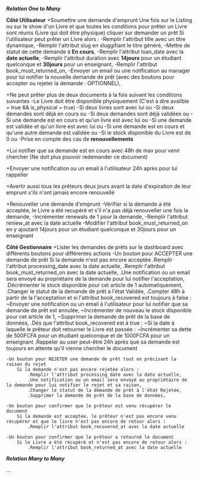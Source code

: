 ***Relation One to Many***

**Côté Utilisateur**
+Soumettre une demande d'emprunt
    Une fois sur le Listing ou sur le show d'un Livre et que toutes les conditions pour prêter un Livre sont réunis (Livre qui doit être physique) cliquer sur demander un prêt
    Si l'utilisateur peut prêter un Livre alors :
        -Remplir l'attribut title avec un titre dynamique,
        -Remplir l'attribut slug en sluggifiant le titre généré,
        -Mettre de statut de cette demande à **En cours**,
        -Remplir l'attribut loan_date avec la **date actuelle**,
        -Remplir l'attribut duration avec **14jours** pour un étudiant quelconque et **30jours** pour un enseignant,
        -Remplir l'attribut book_must_returned_on,
        -Envoyer un email ou une notification au manager pour lui notifier la nouvelle demande de prêt (avec des boutons pour accepter ou rejeter la demande : OPTIONNEL),


+Ne peut prêter plus de deux documents à la fois suivant les conditions suivantes
    -Le Livre doit être disponible physiquement (C'est à dire availble = true && is_physical = true)
    -Si deux livres sont avec lui ou
    -Si deux demandes sont déjà en cours ou
    -Si deux demandes sont déjà validées ou
    -Si une demande est en cours et qu'un livre est avec lui ou
    -Si une demande est validée et qu'un livre est avec lui ou
    -Si une demande est en cours et qu'une autre demande est validée ou
    -Si le stock disponible du Livre est de 0 ou
    -Prise en compte des cas de **renouvellements**


+Lui notifier que sa demande est en cours avec 48h de max pour venir chercher (Ne doit plus pouvoir redemander ce document)

+Envoyer une notification ou un email à l'utilisateur 24h après pour lui rappeller

+Avertir aussi tous les prêteurs deux jours avant la date d'expiration de leur emprunt s'ils n'ont jamais encore renouvellé


+Renouveller une demande d'emprunt
    -Vérifier si la demande a été acceptée, le Livre a été recupéré et s'il n'a pas déjà renouveller une fois la demande,
    -Incrémenter renewals de 1 pour la demande,
    -Remplir l'attribut reniew_at avec la date actuelle
    -Modifier l'attribut book_must_returned_on en y ajoutant 14jours pour un étudiant quelconque et 30jours pour un enseignant



**Côté Gestionnaire**
+Lister les demandes de prêts sur le dashboard avec différents boutons pour différentes actions
    -Un bouton pour ACCEPTER une demande de prêt
        Si la demande n'est pas encore acceptée
            .Remplir l'attribut processing_date avec la date actuelle,
            .Remplir l'attribut book_must_returned_on avec la date actuelle,
            .Une notification ou un email sera envoyé au propriétaire de la demande pour lui notifier l'acceptation,
            .Décrémenter le stock disponible pour cet article de 1 automatiquement,
            .Changer le statut de la demande de prêt à l'état Validée,
            .Compter 48h à partir de la l'acceptation et si l'attribut book_recovered est toujours à false :
                ~Envoyer une notification ou un email à l'utilisateur pour lui notifier que sa demande de prêt est annulée,
                ~Incrémenter de nouveau le stock disponible pour cet article de 1,
                ~Supprimer la demande de prêt de la base de données,
            .Dès que l'attribut book_recovered est à true :
                ~Si la date à laquelle le prêteur doit retourner le Livre est passée :
                    ¬Incrémenter sa dette de 500FCFA pour un étudiant quelconque et de 1000FCFA pour un enseignant
            .Rappeler au user peut-être 24h après que sa demande est toujours en attente qu'il vienne chercher le document

    -Un bouton pour REJETER une demande de prêt tout en précisant la raison du rejet
        Si la demande n'est pas encore rejetée alors :
            .Remplir l'attribut processing_date avec la date actuelle,
            .Une notification ou un email sera envoyé au propriétaire de la demande pour lui notifier le rejet et sa raison,
            .Changer le statut de la demande de prêt à l'état Rejetée,
            .Supprimer la demande de prêt de la base de données,

    -Un bouton pour confirmer que le prêteur est venu récupérer le document
        Si la demande est acceptée, le prêteur n'est pas encore venu récupérer et que le livre n'est pas encore de retour alors :
            .Remplir l'attribut book_recovered_at avec la date actuelle

    -Un bouton pour confirmer que le prêteur a retourné le document
        Si le Livre a été récupéré et n'est pas encore de retour alors :
            .Remplir l'attribut book_returned_at avec la date actuelle



***Relation Many to Many***

...
